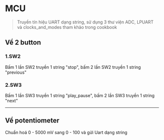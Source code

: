 # MCU
> Truyền tín hiệu UART dạng string, sử dụng 3 thư viện ADC, LPUART và clocks_and_modes tham khảo trong cookbook
## Về 2 button 
### 1.SW2 
Bấm 1 lần SW2 truyền 1 string "stop", bấm 2 lần SW2 truyền 1 string "previous" 
### 2.SW3 
Bấm 1 lần SW3 truyền 1 string "play_pause", bấm 2 lần SW3 truyền 1 string "next" 
___
## Về potentiometer
Chuẩn hoá 0 - 5000 mV sang 0 - 100 và gửi Uart dạng string

